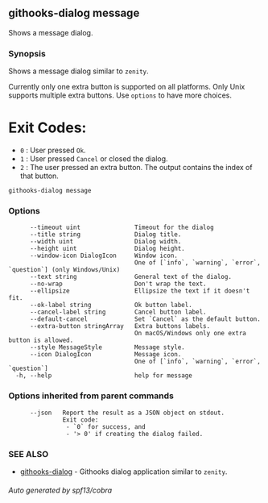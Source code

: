 ## githooks-dialog message

Shows a message dialog.

### Synopsis

Shows a message dialog similar to `zenity`.

Currently only one extra button is supported on all platforms. Only Unix
supports multiple extra buttons. Use `options` to have more choices.

# Exit Codes:

- `0` : User pressed `Ok`.
- `1` : User pressed `Cancel` or closed the dialog.
- `2` : The user pressed an extra button. The output contains the index of that
  button.

```
githooks-dialog message
```

### Options

```
      --timeout uint               Timeout for the dialog
      --title string               Dialog title.
      --width uint                 Dialog width.
      --height uint                Dialog height.
      --window-icon DialogIcon     Window icon.
                                   One of [`info`, `warning`, `error`, `question`] (only Windows/Unix)
      --text string                General text of the dialog.
      --no-wrap                    Don't wrap the text.
      --ellipsize                  Ellipsize the text if it doesn't fit.
      --ok-label string            Ok button label.
      --cancel-label string        Cancel button label.
      --default-cancel             Set `Cancel` as the default button.
      --extra-button stringArray   Extra buttons labels.
                                   On macOS/Windows only one extra button is allowed.
      --style MessageStyle         Message style.
      --icon DialogIcon            Message icon.
                                   One of [`info`, `warning`, `error`, `question`]
  -h, --help                       help for message
```

### Options inherited from parent commands

```
      --json   Report the result as a JSON object on stdout.
               Exit code:
               	- `0` for success, and
               	- '> 0' if creating the dialog failed.
```

### SEE ALSO

- [githooks-dialog](githooks-dialog.md) - Githooks dialog application similar to
  `zenity`.

###### Auto generated by spf13/cobra
